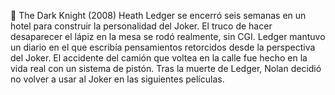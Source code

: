 🦇 The Dark Knight (2008)
Heath Ledger se encerró seis semanas en un hotel para construir la personalidad del Joker.
El truco de hacer desaparecer el lápiz en la mesa se rodó realmente, sin CGI.
Ledger mantuvo un diario en el que escribía pensamientos retorcidos desde la perspectiva del Joker.
El accidente del camión que voltea en la calle fue hecho en la vida real con un sistema de pistón.
Tras la muerte de Ledger, Nolan decidió no volver a usar al Joker en las siguientes películas.